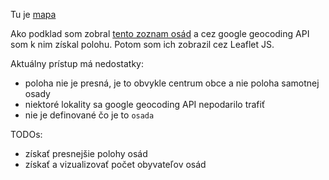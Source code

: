 Tu je [mapa](http://petervojtek.github.io/mapa-romskych-osad/)

Ako podklad som zobral [tento zoznam osád](http://narodnyblok.sk/kriminalita/osady.html) a cez google geocoding API som k nim získal polohu. Potom som ich zobrazil cez Leaflet JS.

Aktuálny prístup má nedostatky:
* poloha nie je presná, je to obvykle centrum obce a nie poloha samotnej osady
* niektoré lokality sa google geocoding API nepodarilo trafiť
* nie je definované čo je to `osada`

TODOs:
* získať presnejšie polohy osád
* získať a vizualizovať počet obyvateľov osád
